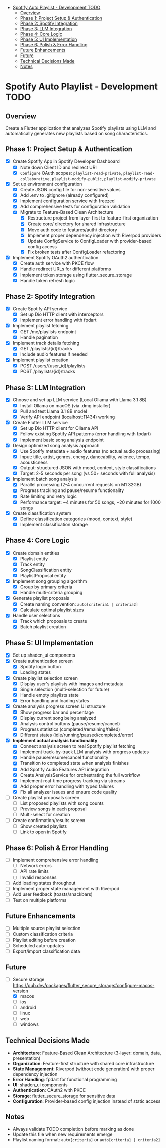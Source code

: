 <!--ts-->
* [Spotify Auto Playlist - Development TODO](#spotify-auto-playlist---development-todo)
   * [Overview](#overview)
   * [Phase 1: Project Setup &amp; Authentication](#phase-1-project-setup--authentication)
   * [Phase 2: Spotify Integration](#phase-2-spotify-integration)
   * [Phase 3: LLM Integration](#phase-3-llm-integration)
   * [Phase 4: Core Logic](#phase-4-core-logic)
   * [Phase 5: UI Implementation](#phase-5-ui-implementation)
   * [Phase 6: Polish &amp; Error Handling](#phase-6-polish--error-handling)
   * [Future Enhancements](#future-enhancements)
   * [Future](#future)
   * [Technical Decisions Made](#technical-decisions-made)
   * [Notes](#notes)
<!--te-->

# Spotify Auto Playlist - Development TODO

## Overview
Create a Flutter application that analyzes Spotify playlists using LLM and automatically generates new playlists based on song characteristics.

## Phase 1: Project Setup & Authentication
- [x] Create Spotify App in Spotify Developer Dashboard
  - [x] Note down Client ID and redirect URI
  - [x] `Configure` OAuth scopes: `playlist-read-private`, `playlist-read-collaborative`, `playlist-modify-public`, `playlist-modify-private`
- [x] Set up environment configuration
  - [x] Create JSON config file for non-sensitive values
  - [x] Add .env to .gitignore (already configured)
  - [x] Implement configuration service with freezed
  - [x] Add comprehensive tests for configuration validation
  - [x] Migrate to Feature-Based Clean Architecture
    - [x] Restructure project from layer-first to feature-first organization
    - [x] Create core/ directory for shared infrastructure
    - [x] Move auth code to features/auth/ directory
    - [x] Implement proper dependency injection with Riverpod providers
    - [x] Update ConfigService to ConfigLoader with provider-based config access
    - [x] Fix broken tests after ConfigLoader refactoring
- [x] Implement Spotify OAuth2 authentication
  - [x] Create auth service with PKCE flow
  - [x] Handle redirect URLs for different platforms
  - [x] Implement token storage using flutter_secure_storage
  - [x] Handle token refresh logic

## Phase 2: Spotify Integration
- [x] Create Spotify API service
  - [x] Set up Dio HTTP client with interceptors
  - [x] Implement error handling with fpdart
- [x] Implement playlist fetching
  - [x] GET /me/playlists endpoint
  - [x] Handle pagination
- [x] Implement track details fetching
  - [x] GET /playlists/{id}/tracks
  - [x] Include audio features if needed
- [x] Implement playlist creation
  - [x] POST /users/{user_id}/playlists
  - [x] POST /playlists/{id}/tracks

## Phase 3: LLM Integration
- [x] Choose and set up LLM service (Local Ollama with Llama 3.1 8B)
  - [x] Install Ollama on macOS (via .dmg installer)
  - [x] Pull and test Llama 3.1 8B model
  - [x] Verify API endpoint (localhost:11434) working
- [x] Create Flutter LLM service
  - [x] Set up Dio HTTP client for Ollama API
  - [x] Follow existing Spotify API patterns (error handling with fpdart)
  - [x] Implement basic song analysis endpoint
- [x] Design optimized song analysis approach
  - [x] Use Spotify metadata + audio features (no actual audio processing)
  - [x] Input: title, artist, genres, energy, danceability, valence, tempo, acousticness
  - [x] Output: structured JSON with mood, context, style classifications
  - [x] Target: 2-5 seconds per song (vs 50+ seconds with full analysis)
- [x] Implement batch song analysis
  - [x] Parallel processing (2-4 concurrent requests on M1 32GB)
  - [x] Progress tracking and pause/resume functionality
  - [x] Rate limiting and retry logic
  - [x] Performance target: ~4 minutes for 50 songs, ~20 minutes for 1000 songs
- [x] Create classification system
  - [x] Define classification categories (mood, context, style)
  - [x] Implement classification storage

## Phase 4: Core Logic
- [x] Create domain entities
  - [x] Playlist entity
  - [x] Track entity  
  - [x] SongClassification entity
  - [x] PlaylistProposal entity
- [x] Implement song grouping algorithm
  - [x] Group by primary criteria
  - [x] Handle multi-criteria grouping
- [x] Generate playlist proposals
  - [x] Create naming convention: `auto[criteria1 | criteria2]`
  - [x] Calculate optimal playlist sizes
- [x] Handle user selections
  - [x] Track which proposals to create
  - [x] Batch playlist creation

## Phase 5: UI Implementation
- [x] Set up shadcn_ui components
- [x] Create authentication screen
  - [x] Spotify login button
  - [x] Loading states
- [x] Create playlist selection screen
  - [x] Display user's playlists with images and metadata
  - [x] Single selection (multi-selection for future)
  - [x] Handle empty playlists state
  - [x] Error handling and loading states
- [x] Create analysis progress screen UI structure
  - [x] Show progress bar and percentage
  - [x] Display current song being analyzed
  - [x] Analysis control buttons (pause/resume/cancel)
  - [x] Progress statistics (completed/remaining/failed)
  - [x] Different states (idle/running/paused/completed/error)
- [x] **Implement actual analysis functionality**
  - [x] Connect analysis screen to real Spotify playlist fetching
  - [x] Implement track-by-track LLM analysis with progress updates
  - [x] Handle pause/resume/cancel functionality
  - [x] Transition to completed state when analysis finishes
  - [x] Add Spotify Audio Features API integration
  - [x] Create AnalysisService for orchestrating the full workflow
  - [x] Implement real-time progress tracking via streams
  - [x] Add proper error handling with typed failures
  - [x] Fix all analyzer issues and ensure code quality
- [ ] Create playlist proposals screen
  - [ ] List proposed playlists with song counts
  - [ ] Preview songs in each proposal
  - [ ] Multi-select for creation
- [ ] Create confirmation/results screen
  - [ ] Show created playlists
  - [ ] Link to open in Spotify

## Phase 6: Polish & Error Handling
- [ ] Implement comprehensive error handling
  - [ ] Network errors
  - [ ] API rate limits
  - [ ] Invalid responses
- [ ] Add loading states throughout
- [ ] Implement proper state management with Riverpod
- [ ] Add user feedback (toasts/snackbars)
- [ ] Test on multiple platforms

## Future Enhancements
- [ ] Multiple source playlist selection
- [ ] Custom classification criteria
- [ ] Playlist editing before creation
- [ ] Scheduled auto-updates
- [ ] Export/import classification data

## Future
- [ ] Secure storage https://pub.dev/packages/flutter_secure_storage#configure-macos-version
  - [x] macos 
  - [ ] ios
  - [ ] android
  - [ ] linux
  - [ ] web
  - [ ] windows

## Technical Decisions Made
- **Architecture**: Feature-Based Clean Architecture (3-layer: domain, data, presentation)
- **Organization**: Feature-first structure with shared core infrastructure
- **State Management**: Riverpod (without code generation) with proper dependency injection
- **Error Handling**: fpdart for functional programming
- **UI**: shadcn_ui components
- **Authentication**: OAuth2 with PKCE
- **Storage**: flutter_secure_storage for sensitive data
- **Configuration**: Provider-based config injection instead of static access

## Notes
- Always validate TODO completion before marking as done
- Update this file when new requirements emerge
- Playlist naming format: `auto[criteria]` or `auto[criteria1 | criteria2]`
